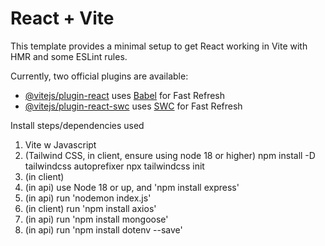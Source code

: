 # React + Vite

This template provides a minimal setup to get React working in Vite with HMR and some ESLint rules.

Currently, two official plugins are available:

- [@vitejs/plugin-react](https://github.com/vitejs/vite-plugin-react/blob/main/packages/plugin-react/README.md) uses [Babel](https://babeljs.io/) for Fast Refresh
- [@vitejs/plugin-react-swc](https://github.com/vitejs/vite-plugin-react-swc) uses [SWC](https://swc.rs/) for Fast Refresh


Install steps/dependencies used

1) Vite w Javascript
2) (Tailwind CSS, in client, ensure using node 18 or higher) 
    npm install -D tailwindcss autoprefixer
    npx tailwindcss init
3) (in client) 
4) (in api) use Node 18 or up, and 'npm install express'
5) (in api) run 'nodemon index.js'
6) (in client) run 'npm install axios'
7) (in api) run 'npm install mongoose'
8) (in api) run 'npm install dotenv --save'